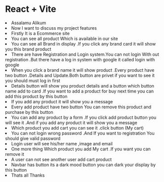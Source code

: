 # React + Vite

<li>Assalamu Alikum</li>
<li>Now I want to discuss my project features </li>
<li>Firstly It is a Ecommerce site  </li>
<li>You can see all product Which is available in our site </li>
<li>You can see all Brand in display .If you click any brand card it will show you this brand product</li>
<li>There are have Registration and Login system.You can not login With out registration .But there have a log in system with google it called login with google </li>
<li>When you click a brand name it will show product .Every product have two button .Details and Update.Both button are privet if you want to see it you should must log in first </li>
<li>Details button will show you product details and a button which button name add to card .If you want to add a product for buy next time you can add this product by this button </li>
<li>If you add any product it will show you a message </li>
<li>Every add product have two button  You can remove this product and purchase  by this button</li>
<li>You can add any product by a form .If you click add product button you will see it .And if you add any product it will show you a message  </li>
<li>Which product you add cart you can see it .click button (My cart)</li>
<li>You can not login  wrong password .And If you want to registration You should give valid password</li>
<li>Login user will see his/her name ,image and email </li>
<li>One more thing Which product you add My cart .If you want you can remove it </li>
<li>A user can not see another user add cart product </li>
<li>Navbar has button its a dark mood button you can dark your display by this button </li>
<li>Thats all Thanks </li>




